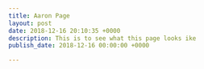 ```yaml
---
title: Aaron Page
layout: post
date: 2018-12-16 20:10:35 +0000
description: This is to see what this page looks ike
publish_date: 2018-12-16 00:00:00 +0000

---
```

